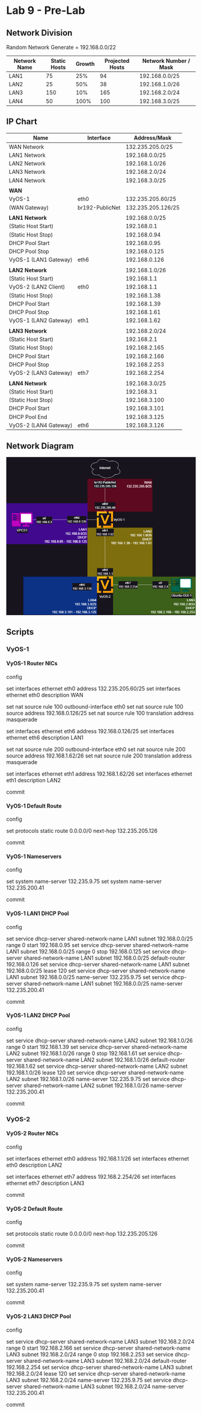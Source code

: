 # Lab 9 - Pre-Lab

## Network Division

Random Network Generate = 192.168.0.0/22

| Network Name | Static Hosts | Growth | Projected Hosts | Network Number / Mask |
| ------------ | ------------ | ------ | --------------- | --------------------- |
| LAN1         | 75           | 25%    | 94              | 192.168.0.0/25        |
| LAN2         | 25           | 50%    | 38              | 192.168.1.0/26        |
| LAN3         | 150          | 10%    | 165             | 192.168.2.0/24        |
| LAN4         | 50           | 100%   | 100             | 192.168.3.0/25        |

## IP Chart

| Name                  | Interface       | Address/Mask       |
| --------------------- | --------------- | ------------------ |
| WAN Network           |                 | 132.235.205.0/25   |
| LAN1 Network          |                 | 192.168.0.0/25     |
| LAN2 Network          |                 | 192.168.1.0/26     |
| LAN3 Network          |                 | 192.168.2.0/24     |
| LAN4 Network          |                 | 192.168.3.0/25     |
|                       |                 |                    |
| **WAN**               |                 |                    |
| VyOS-1                | eth0            | 132.235.205.60/25  |
| (WAN Gateway)         | br192-PublicNet | 132.235.205.126/25 |
|                       |                 |                    |
| **LAN1 Network**      |                 | 192.168.0.0/25     |
| (Static Host Start)   |                 | 192.168.0.1        |
| (Static Host Stop)    |                 | 192.168.0.94       |
| DHCP Pool Start       |                 | 192.168.0.95       |
| DHCP Pool Stop        |                 | 192.168.0.125      |
| VyOS-1 (LAN1 Gateway) | eth6            | 192.168.0.126      |
|                       |                 |                    |
| **LAN2 Network**      |                 | 192.168.1.0/26     |
| (Static Host Start)   |                 | 192.168.1.1        |
| VyOS-2 (LAN2 Client)  | eth0            | 192.168.1.1        |
| (Static Host Stop)    |                 | 192.168.1.38       |
| DHCP Pool Start       |                 | 192.168.1.39       |
| DHCP Pool Stop        |                 | 192.168.1.61       |
| VyOS-1 (LAN2 Gateway) | eth1            | 192.168.1.62       |
|                       |                 |                    |
| **LAN3 Network**      |                 | 192.168.2.0/24     |
| (Static Host Start)   |                 | 192.168.2.1        |
| (Static Host Stop)    |                 | 192.168.2.165      |
| DHCP Pool Start       |                 | 192.168.2.166      |
| DHCP Pool Stop        |                 | 192.168.2.253      |
| VyOS-2 (LAN3 Gateway) | eth7            | 192.168.2.254      |
|                       |                 |                    |
| **LAN4 Network**      |                 | 192.168.3.0/25     |
| (Static Host Start)   |                 | 192.168.3.1        |
| (Static Host Stop)    |                 | 192.168.3.100      |
| DHCP Pool Start       |                 | 192.168.3.101      |
| DHCP Pool End         |                 | 192.168.3.125      |
| VyOS-2 (LAN4 Gateway) | eth6            | 192.168.3.126      |

## Network Diagram

![Diagram](/assets/Lab%209%20-%20Pre-Lab%20Diagram.drawio.png)

## Scripts

### VyOS-1

#### VyOS-1 Router NICs

config

set interfaces ethernet eth0 address 132.235.205.60/25
set interfaces ethernet eth0 description WAN

set nat source rule 100 outbound-interface eth0
set nat source rule 100 source address 192.168.0.126/25
set nat source rule 100 translation address masquerade

set interfaces ethernet eth6 address 192.168.0.126/25
set interfaces ethernet eth6 description LAN1

set nat source rule 200 outbound-interface eth0
set nat source rule 200 source address 192.168.1.62/26
set nat source rule 200 translation address masquerade

set interfaces ethernet eth1 address 192.168.1.62/26
set interfaces ethernet eth1 description LAN2

commit

#### VyOS-1 Default Route

config

set protocols static route 0.0.0.0/0 next-hop 132.235.205.126

commit

#### VyOS-1 Nameservers

config

set system name-server 132.235.9.75
set system name-server 132.235.200.41

commit

#### VyOS-1 LAN1 DHCP Pool

config

set service dhcp-server shared-network-name LAN1 subnet 192.168.0.0/25 range 0 start 192.168.0.95
set service dhcp-server shared-network-name LAN1 subnet 192.168.0.0/25 range 0 stop 192.168.0.125
set service dhcp-server shared-network-name LAN1 subnet 192.168.0.0/25 default-router 192.168.0.126
set service dhcp-server shared-network-name LAN1 subnet 192.168.0.0/25 lease 120
set service dhcp-server shared-network-name LAN1 subnet 192.168.0.0/25 name-server 132.235.9.75
set service dhcp-server shared-network-name LAN1 subnet 192.168.0.0/25 name-server 132.235.200.41

commit

#### VyOS-1 LAN2 DHCP Pool

config

set service dhcp-server shared-network-name LAN2 subnet 192.168.1.0/26 range 0 start 192.168.1.39
set service dhcp-server shared-network-name LAN2 subnet 192.168.1.0/26 range 0 stop 192.168.1.61
set service dhcp-server shared-network-name LAN2 subnet 192.168.1.0/26 default-router 192.168.1.62
set service dhcp-server shared-network-name LAN2 subnet 192.168.1.0/26 lease 120
set service dhcp-server shared-network-name LAN2 subnet 192.168.1.0/26 name-server 132.235.9.75
set service dhcp-server shared-network-name LAN2 subnet 192.168.1.0/26 name-server 132.235.200.41

commit

### VyOS-2

#### VyOS-2 Router NICs

config

set interfaces ethernet eth0 address 192.168.1.1/26
set interfaces ethernet eth0 description LAN2

set interfaces ethernet eth7 address 192.168.2.254/26
set interfaces ethernet eth7 description LAN3

commit

#### VyOS-2 Default Route

config

set protocols static route 0.0.0.0/0 next-hop 132.235.205.126

commit

#### VyOS-2 Nameservers

config

set system name-server 132.235.9.75
set system name-server 132.235.200.41

commit

#### VyOS-2 LAN3 DHCP Pool

config

set service dhcp-server shared-network-name LAN3 subnet 192.168.2.0/24 range 0 start 192.168.2.166
set service dhcp-server shared-network-name LAN3 subnet 192.168.2.0/24 range 0 stop 192.168.2.253
set service dhcp-server shared-network-name LAN3 subnet 192.168.2.0/24 default-router 192.168.2.254
set service dhcp-server shared-network-name LAN3 subnet 192.168.2.0/24 lease 120
set service dhcp-server shared-network-name LAN3 subnet 192.168.2.0/24 name-server 132.235.9.75
set service dhcp-server shared-network-name LAN3 subnet 192.168.2.0/24 name-server 132.235.200.41

commit

